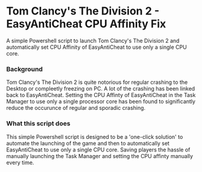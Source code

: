 # Tom Clancy's The Division 2 - EasyAntiCheat CPU Affinity Fix
A simple Powershell script to launch Tom Clancy's The Division 2 and automatically set CPU Affinity of EasyAntiCheat to use only a single CPU core.

### Background
Tom Clancy's The Division 2 is quite notorious for regular crashing to the Desktop or compleetly freezing on PC. A lot of the crashing has been linked back to EasyAntiCheat. Setting the CPU Affinty of EasyAntiCheat in the Task Manager to use only a single processor core has been found to significantly reduce the occurunce of regular and sporadic crashing.

### What this script does
This simple Powershell script is designed to be a 'one-click solution' to automate the launching of the game and then to automatically set EasyAntiCheat to use only a single CPU core. Saving players the hassle of manually launching the Task Manager and setting the CPU affinty manually every time.
